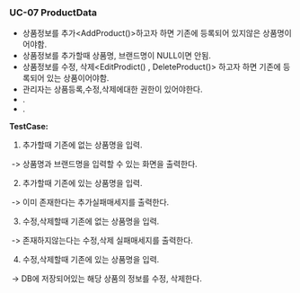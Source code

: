### **UC-07 ProductData**

- 상품정보를 추가<AddProduct()>하고자 하면 기존에 등록되어 있지않은 상품명이어야함.
- 상품정보를 추가할때 상품명, 브랜드명이 NULL이면 안됨.
- 상품정보를 수정, 삭제<EditProdict() , DeleteProduct()> 하고자 하면 기존에 등록되어 있는 상품이어야함.
- 관리자는 상품등록,수정,삭제에대한 권한이 있어야한다.
- .
- .


**TestCase:**

1) 추가할때 기존에 없는 상품명을 입력.

​	-> 상품명과 브랜드명을 입력할 수 있는 화면을 출력한다.

2) 추가할때 기존에 있는 상품명을 입력. 

​	-> 이미 존재한다는 추가실패매세지를 출력한다.

3) 수정,삭제할때 기존에 없는 상품명을 입력.

​	->  존재하지않는다는 수정,삭제 실패매세지를 출력한다.

4) 수정,삭제할때 기존에 있는 상품명을 입력. 

​	->  DB에 저장되어있는 해당 상품의 정보를 수정, 삭제한다.









